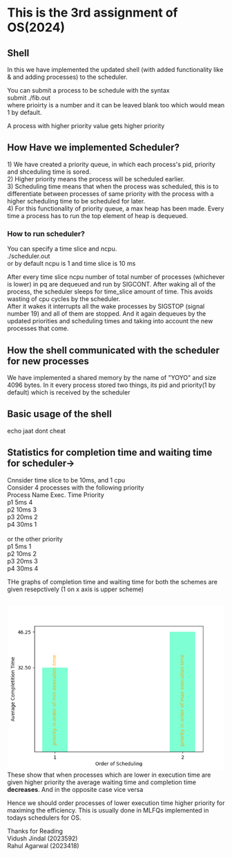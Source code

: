 <h1>This is the 3rd assignment of OS(2024)</h1>

<h2>Shell</h2>
In this we have implemented the updated shell (with added functionality like & and adding processes) to the scheduler.

You can submit a process to be schedule with the syntax<br>
submit ./fib.out <priority> <br>
where prioirty is a number and it can be leaved blank too which would mean 1 by default.<br>

A process with higher priority value gets higher priority

<h2>How Have we implemented Scheduler?</h2>
1) We have created a priority queue, in which each process's pid, priority and shceduling time is sored.<br>
2) Higher priority means the process will be scheduled earlier.<br>
3) Scheduling time means that when the process was scheduled, this is to differentiate between processes of same priority with the process with a higher scheduling time to be scheduled for later.<br>
4) For this functionality of priority queue, a max heap has been made. Every time a process has to run the top element of heap is dequeued.<br>

<h3> How to run scheduler?</h3>
You can specify a time slice and ncpu.<br>
./scheduler.out <ncpu> <time_slcie><br>
or by default ncpu is 1 and time slice is 10 ms<br>

After every time slice ncpu number of total number of processes (whichever is lower) in pq are dequeued and run by SIGCONT. After waking all of the process, the scheduler sleeps for time_slice amount of time. This avoids wasting of cpu cycles by the scheduler.<br>
After it wakes it interrupts all the wake processes by SIGSTOP (signal number 19) and all of them are stopped. And it again dequeues by the updated priorities and scheduling times and taking into account the new processes that come.<br>

<h2>How the shell communicated with the scheduler for new processes</h2>
We have implemented a shared memory by the name of "YOYO" and size 4096 bytes. In it every process stored two things, its pid and priority(1 by default) which is received by the scheduler<br>

<h2>Basic usage of the shell</h2>
echo jaat dont cheat

<h2> Statistics for completion time and waiting time for scheduler-></h2>
Cnnsider time slice to be 10ms, and 1 cpu<br>
Consider 4 processes with the following priority<br>
Process Name  Exec. Time   Priority<br>
p1            5ms          4<br>
p2            10ms         3<br>
p3            20ms         2<br>
p4            30ms         1<br>
<br>
or the other priority
<br>
p1            5ms          1<br>
p2            10ms         2<br>
p3            20ms         3<br>
p4            30ms         4<br>

THe graphs of completion time and waiting time for both the schemes are given resepctively (1 on x axis is upper scheme)<br>
<br>

![Completition time of two schemes](Assignment-3/fig.png)
These show that when processes which are lower in execution time are given higher priority the average waiting time and completion time <b>decreases</b>. And in the opposite case vice versa<br>

Hence we should order processes of lower execution time higher priority for maximing the efficiency. This is usually done in MLFQs implemented in todays schedulers for OS.<br>

Thanks for Reading <br>
Vidush Jindal (2023592) <br>
Rahul Agarwal (2023418)
